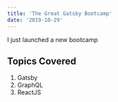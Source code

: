 ```yaml
---
title: 'The Great Gatsby Bootcamp'
date: '2019-10-29'
---
```


I just launched a new bootcamp

## Topics Covered

1. Gatsby
2. GraphQL
3. ReactJS
